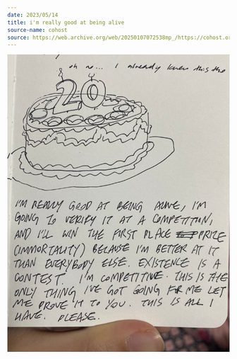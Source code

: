 ```yaml
---
date: 2023/05/14
title: i'm really good at being alive
source-name: cohost
source: https://web.archive.org/web/20250107072538mp_/https://cohost.org/fishfood/post/660682-empty
---
```


![A page in a notebook. There's a drawing of a birthday cake with a candle shaped like the number 20. Underneath, scrawled in all caps, reads: 'I'M REALLY GOOD AT BEING ALIVE, I'M GOING TO VERIFY IT IN A COMPETITION, AND I'LL WIN THE FIRST PLACE PRIZE (IMMORTALITY) BECAUSE I'M BETTER AT IT THAN EVERYBODY ELSE. EXISTENCE IS A CONTEST. I'M COMPETITIVE. THIS IS THE ONLY THING I'VE GOT GOING FOR ME LET ME PROVE IT TO YOU. THIS IS ALL I HAVE. PLEASE.'](IMG_5729.jpeg)